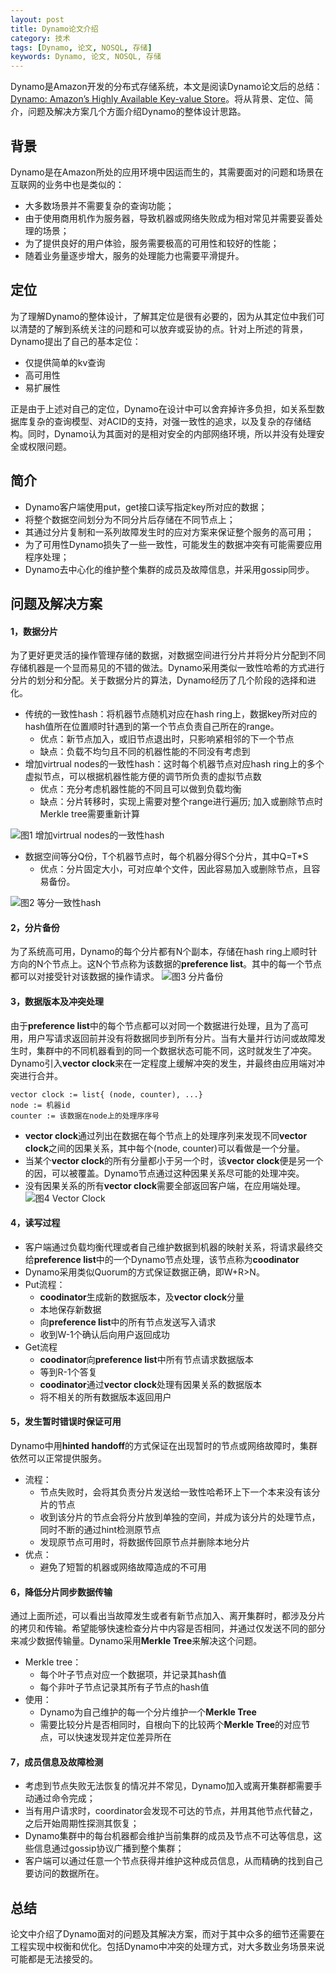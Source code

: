```yaml
---
layout: post
title: Dynamo论文介绍
category: 技术
tags: [Dynamo, 论文, NOSQL, 存储]
keywords: Dynamo, 论文, NOSQL, 存储
---
```



Dynamo是Amazon开发的分布式存储系统，本文是阅读Dynamo论文后的总结：[Dynamo: Amazon’s Highly Available Key-value Store](http://www.allthingsdistributed.com/files/amazon-dynamo-sosp2007.pdf)。将从背景、定位、简介，问题及解决方案几个方面介绍Dynamo的整体设计思路。


## **背景**
Dynamo是在Amazon所处的应用环境中因运而生的，其需要面对的问题和场景在互联网的业务中也是类似的：

- 大多数场景并不需要复杂的查询功能；
- 由于使用商用机作为服务器，导致机器或网络失败成为相对常见并需要妥善处理的场景；
- 为了提供良好的用户体验，服务需要极高的可用性和较好的性能；
- 随着业务量逐步增大，服务的处理能力也需要平滑提升。

## **定位**

为了理解Dynamo的整体设计，了解其定位是很有必要的，因为从其定位中我们可以清楚的了解到系统关注的问题和可以放弃或妥协的点。针对上所述的背景，Dynamo提出了自己的基本定位：

- 仅提供简单的kv查询
- 高可用性
- 易扩展性

正是由于上述对自己的定位，Dynamo在设计中可以舍弃掉许多负担，如关系型数据库复杂的查询模型、对ACID的支持，对强一致性的追求，以及复杂的存储结构。同时，Dynamo认为其面对的是相对安全的内部网络环境，所以并没有处理安全或权限问题。


## **简介**

- Dynamo客户端使用put，get接口读写指定key所对应的数据；
- 将整个数据空间划分为不同分片后存储在不同节点上；
- 其通过分片复制和一系列故障发生时的应对方案来保证整个服务的高可用；
- 为了可用性Dynamo损失了一些一致性，可能发生的数据冲突有可能需要应用程序处理；
- Dynamo去中心化的维护整个集群的成员及故障信息，并采用gossip同步。



## **问题及解决方案**

#### **1，数据分片**
为了更好更灵活的操作管理存储的数据，对数据空间进行分片并将分片分配到不同存储机器是一个显而易见的不错的做法。Dynamo采用类似一致性哈希的方式进行分片的划分和分配。关于数据分片的算法，Dynamo经历了几个阶段的选择和进化。

- 传统的一致性hash：将机器节点随机对应在hash ring上，数据key所对应的hash值所在位置顺时针遇到的第一个节点负责自己所在的range。
	- 优点：新节点加入，或旧节点退出时，只影响紧相邻的下一个节点
	- 缺点：负载不均匀且不同的机器性能的不同没有考虑到
- 增加virtrual nodes的一致性hash：这时每个机器节点对应hash ring上的多个虚拟节点，可以根据机器性能方便的调节所负责的虚拟节点数
	- 优点：充分考虑机器性能的不同且可以做到负载均衡
	- 缺点：分片转移时，实现上需要对整个range进行遍历; 加入或删除节点时Merkle tree需要重新计算

![图1 增加virtrual nodes的一致性hash](http://i.imgur.com/D0EXgvk.png?1)

- 数据空间等分Q份，T个机器节点时，每个机器分得S个分片，其中Q=T*S
	- 优点：分片固定大小，可对应单个文件，因此容易加入或删除节点，且容易备份。

![图2 等分一致性hash](http://i.imgur.com/rHnwdRZ.png?1)

#### **2，分片备份**
为了系统高可用，Dynamo的每个分片都有N个副本，存储在hash ring上顺时针方向的N个节点上。这N个节点称为该数据的**preference list**。其中的每一个节点都可以对接受针对该数据的操作请求。
![图3 分片备份](http://i.imgur.com/GdSpgFi.png)


#### **3，数据版本及冲突处理**
由于**preference list**中的每个节点都可以对同一个数据进行处理，且为了高可用，用户写请求返回前并没有将数据同步到所有分片。当有大量并行访问或故障发生时，集群中的不同机器看到的同一个数据状态可能不同，这时就发生了冲突。Dynamo引入**vector clock**来在一定程度上缓解冲突的发生，并最终由应用端对冲突进行合并。

``` 
vector clock := list{ (node, counter), ...}
node := 机器id
counter := 该数据在node上的处理序序号
```
- **vector clock**通过列出在数据在每个节点上的处理序列来发现不同**vector clock**之间的因果关系，其中每个(node, counter)可以看做是一个分量。
- 当某个**vector clock**的所有分量都小于另一个时，该**vector clock**便是另一个的因，可以被覆盖。Dynamo节点通过这种因果关系尽可能的处理冲突。
- 没有因果关系的所有**vector clock**需要全部返回客户端，在应用端处理。
![图4 Vector Clock](http://i.imgur.com/K7ChFub.png?1)

#### **4，读写过程**

- 客户端通过负载均衡代理或者自己维护数据到机器的映射关系，将请求最终交给**preference list**中的一个Dynamo节点处理，该节点称为**coodinator**
- Dynamo采用类似Quorum的方式保证数据正确，即W+R>N。
- Put流程：
	- **coodinator**生成新的数据版本，及**vector clock**分量
	- 本地保存新数据
	- 向**preference list**中的所有节点发送写入请求
	- 收到W-1个确认后向用户返回成功
- Get流程
	- **coodinator**向**preference list**中所有节点请求数据版本
	- 等到R-1个答复
	- **coodinator**通过**vector clock**处理有因果关系的数据版本
	- 将不相关的所有数据版本返回用户


#### **5，发生暂时错误时保证可用**
Dynamo中用**hinted handoff**的方式保证在出现暂时的节点或网络故障时，集群依然可以正常提供服务。

- 流程：
	- 节点失败时，会将其负责分片发送给一致性哈希环上下一个本来没有该分片的节点
	- 收到该分片的节点会将分片放到单独的空间，并成为该分片的处理节点，同时不断的通过hint检测原节点
	- 发现原节点可用时，将数据传回原节点并删除本地分片
- 优点：
	- 避免了短暂的机器或网络故障造成的不可用

#### **6，降低分片同步数据传输**
通过上面所述，可以看出当故障发生或者有新节点加入、离开集群时，都涉及分片的拷贝和传输。希望能够快速检查分片中内容是否相同，并通过仅发送不同的部分来减少数据传输量。Dynamo采用**Merkle Tree**来解决这个问题。

- Merkle tree：
	- 每个叶子节点对应一个数据项，并记录其hash值
	- 每个非叶子节点记录其所有子节点的hash值
- 使用：
	- Dynamo为自己维护的每一个分片维护一个**Merkle Tree**
	- 需要比较分片是否相同时，自根向下的比较两个**Merkle Tree**的对应节点，可以快速发现并定位差异所在

#### **7，成员信息及故障检测**

- 考虑到节点失败无法恢复的情况并不常见，Dynamo加入或离开集群都需要手动通过命令完成；
- 当有用户请求时，coordinator会发现不可达的节点，并用其他节点代替之，之后开始周期性探测其恢复；
- Dynamo集群中的每台机器都会维护当前集群的成员及节点不可达等信息，这些信息通过gossip协议广播到整个集群；
- 客户端可以通过任意一个节点获得并维护这种成员信息，从而精确的找到自己要访问的数据所在。


## **总结**

论文中介绍了Dynamo面对的问题及其解决方案，而对于其中众多的细节还需要在工程实现中权衡和优化。包括Dynamo中冲突的处理方式，对大多数业务场景来说可能都是无法接受的。

